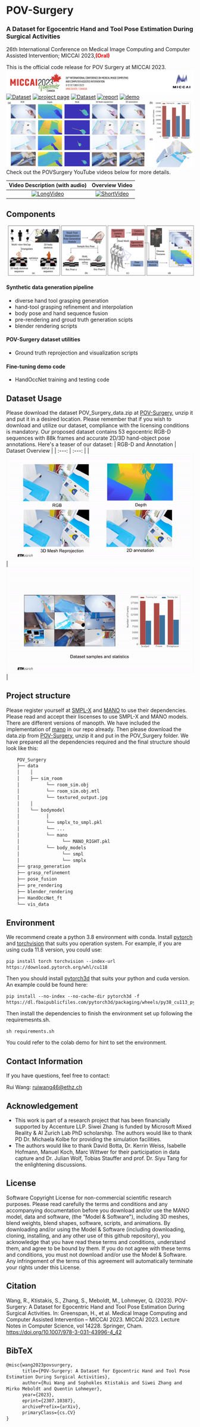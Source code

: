 # POV-Surgery
### A Dataset for Egocentric Hand and Tool Pose Estimation During Surgical Activities
26th International Conference on Medical Image Computing and Computer Assisted Intervention;
MICCAI 2023,**<span style="color:red;">(Oral)</span>**

This is the official code release for POV Surgery at MICCAI 2023.
![banner](assets/images/banner.png)
[![Dataset](https://img.shields.io/badge/Paper-publication-blue)](https://link.springer.com/chapter/10.1007/978-3-031-43996-4_42)
[![project page](https://img.shields.io/badge/project-page-blue)](https://batfacewayne.github.io/POV_Surgery_io/)
[![Dataset](https://img.shields.io/badge/Dataset-download-red)](https://drive.google.com/drive/folders/1nSDig2cEHscCPgG10-VcSW3Q1zKge4tP?usp=drive_link)
[![report](https://img.shields.io/badge/Arxiv-report-red)](https://arxiv.org/abs/2307.10387)
[![demo](https://colab.research.google.com/assets/colab-badge.svg)](https://colab.research.google.com/drive/1gX2Vg0dBb0xqzl5vIipwOPV5HarlOlYn?usp=sharing)
![Statistics](assets/images/statistics.png)
Check out the POVSurgery YouTube videos below for more details.

| Video Description (with audio) | Overview Video |
| :---: | :---: |
|  [![LongVideo](assets/images/presentation.png)](https://www.youtube.com/watch?v=CfCCzEO_3D8) | [![ShortVideo](assets/images/overview.png)](https://www.youtube.com/watch?v=CaOEwoFHZc0&t=9s) |  
## Components
![pipeline](assets/images/pipeline.jpg)
#### Synthetic data generation pipeline 
- diverse hand tool grasping generation
- hand-tool grasping refinement and interpolation
- body pose and hand sequence fusion
- pre-rendering and groud truth generation scipts
- blender rendering scripts
#### POV-Surgery dataset utilities
- Ground truth reprojection and visualization scripts
#### Fine-tuning demo code
- HandOccNet training and testing code
## Dataset Usage
Please download the dataset POV_Surgery_data.zip at [POV-Surgery](https://drive.google.com/drive/folders/1nSDig2cEHscCPgG10-VcSW3Q1zKge4tP?usp=drive_link), unzip it and put it in a desired location. Please remember that if you wish to download and utilize our dataset, compliance with the licensing conditions is mandatory. Our proposed dataset contains 53 egocentric RGB-D sequences with 88k frames and accurate 2D/3D hand-object pose annotations. Here's a teaser of our dataset:
| RGB-D and Annotation | Dataset Overview |
| :---: | :---: |
|  ![LongVideo](assets/images/teaser.gif)| ![ShortVideo](assets/images/samples.gif) |  


## Project structure
Please register yourself at [SMPL-X](https://smpl-x.is.tue.mpg.de/login.php) and [MANO](https://mano.is.tue.mpg.de/login.php) to use their dependencies. Please read and accept their liscenses to use SMPL-X and MANO models. There are different versions of manopth. We have included the implementation of [mano](https://github.com/otaheri/MANO) in our repo already. Then please download the data.zip from [POV-Surgery](https://drive.google.com/drive/folders/1nSDig2cEHscCPgG10-VcSW3Q1zKge4tP?usp=drive_link), unzip it and put in the POV_Surgery folder. We have prepared all the dependencies required and the final structure should look like this:

```bash
    POV_Surgery
    ├── data
    │    │
    │    ├── sim_room
    │          └── room_sim.obj
    │          └── room_sim.obj.mtl
    │          └── textured_output.jpg
    │    │
    │    └── bodymodel
    │          │
    │          └── smplx_to_smpl.pkl
    │          └── ...
    │          └── mano
    │                └── MANO_RIGHT.pkl
    │          └── body_models
    │                └── smpl
    │                └── smplx
    ├── grasp_generation
    ├── grasp_refinement
    ├── pose_fusion
    ├── pre_rendering
    ├── blender_rendering
    ├── HandOccNet_ft
    └── vis_data

```
## Environment
We recommend create a python 3.8 environment with conda. Install [pytorch](https://pytorch.org) and [torchvision](https://www.google.com/url?sa=t&rct=j&q=&esrc=s&source=web&cd=&ved=2ahUKEwjR4K2m8NmBAxVNSfEDHeMhCNAQFnoECBgQAQ&url=https%3A%2F%2Fpytorch.org%2Fvision%2F&usg=AOvVaw1cAB7MRIgRgtMiD3UKEL-9&opi=89978449) that suits you operation system. For example, if you are using cuda 11.8 version, you could use:

```Shell
pip install torch torchvision --index-url https://download.pytorch.org/whl/cu118
```
Then you should install [pytorch3d](https://github.com/facebookresearch/pytorch3d/tree/main) that suits your python and cuda version. An example could be found here: 

```Shell
pip install --no-index --no-cache-dir pytorch3d -f https://dl.fbaipublicfiles.com/pytorch3d/packaging/wheels/py38_cu113_pyt1110/download.html
```
Then install the dependencies to finish the environment set up following the requiremesnts.sh. 
```Shell
sh requirements.sh
```
You could refer to the colab demo for hint to set the environment.


## Contact Information
If you have questions, feel free to contact:

Rui Wang: [ruiwang46@ethz.ch](ruiwang46@ethz.ch)
## Acknowledgement
- This work is part of a research project that has been financially supported by
Accenture LLP. Siwei Zhang is funded by Microsoft Mixed Reality & AI Zurich
Lab PhD scholarship. The authors would like to thank PD Dr. Michaela Kolbe
for providing the simulation facilities.
- The authors would like to thank David Botta, Dr. Kerrin Weiss, Isabelle Hofmann, Manuel Koch, Marc Wittwer for their participation in data capture and Dr. Julian Wolf, Tobias Stauffer and prof. Dr. Siyu Tang for the enlightening discussions.
## License
Software Copyright License for non-commercial scientific research purposes. Please read carefully the terms and conditions and any accompanying documentation before you download and/or use the MANO model, data and software, (the "Model & Software"), including 3D meshes, blend weights, blend shapes, software, scripts, and animations. By downloading and/or using the Model & Software (including downloading, cloning, installing, and any other use of this github repository), you acknowledge that you have read these terms and conditions, understand them, and agree to be bound by them. If you do not agree with these terms and conditions, you must not download and/or use the Model & Software. Any infringement of the terms of this agreement will automatically terminate your rights under this License.

## Citation
Wang, R., Ktistakis, S., Zhang, S., Meboldt, M., Lohmeyer, Q. (2023). POV-Surgery: A Dataset for Egocentric Hand and Tool Pose Estimation During Surgical Activities. In: Greenspan, H., et al. Medical Image Computing and Computer Assisted Intervention – MICCAI 2023. MICCAI 2023. Lecture Notes in Computer Science, vol 14228. Springer, Cham. https://doi.org/10.1007/978-3-031-43996-4_42

## BibTeX
```
@misc{wang2023povsurgery,
      title={POV-Surgery: A Dataset for Egocentric Hand and Tool Pose Estimation During Surgical Activities}, 
      author={Rui Wang and Sophokles Ktistakis and Siwei Zhang and Mirko Meboldt and Quentin Lohmeyer},
      year={2023},
      eprint={2307.10387},
      archivePrefix={arXiv},
      primaryClass={cs.CV}
}
```